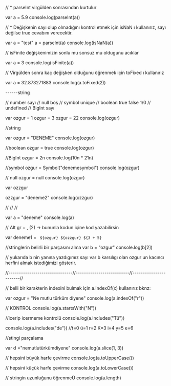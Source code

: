 // * parseInt virgülden sonrasından kurtulur

var a = 5.9
console.log(parseInt(a))

// * Değişkenin sayı olup olmadığını kontrol etmek için isNaN ı kullanırız, sayı değilse true cevabını verecektir.

var a = "test"
a = parseInt(a) 
console.log(isNaN(a))

// isFinite değişkenimizin sonlu mu sonsuz mu oldugunu acıklar

var a = 3
console.log(isFinite(a))


// Virgülden sonra kaç değişken olduğunu öğrenmek için toFixed ı kullanırız

var a = 32.873271883
console.log(a.toFixed(2))


------string

// number sayı
// null boş
// symbol unique
// boolean true false 1/0
// undefined
// BigInt sayı


var ozgur = 1 
ozgur = 3
ozgur = 22
console.log(ozgur)

//string

var ozgur = "DENEME"
console.log(ozgur)

//boolean
ozgur = true
console.log(ozgur)


//BigInt
ozgur = 2n
console.log(10n * 21n)

//symbol
ozgur = Symbol("denemesymbol")
console.log(ozgur)


// null
ozgur = null
console.log(ozgur)

var ozzgur

ozzgur = "deneme2"
console.log(ozzgur)

//
// 
//

var a = "deneme"
console.log(a)

// Alt gr + , (2)  -> bununla kodun içine kod yazabilirsin

var deneme1 = ` ${ozgur} ${ozzgur} ${3 + 5}`


//stringlerin belirli bir parçasını alma
var b = "ozgur"
console.log(b[2])

// yukarıda b nin yanına yazdıgımız sayı var b karsılıgı olan ozgur un kacıncı herfini almak istediğimizi gösterir.


//-------------------------------//--------------------------//-----------------------//


// belli bir karakterin indexini bulmak için a.indexOf(x) kullanırız bknz:

var ozgur = "Ne mutlu türküm diyene"
console.log(a.indexOf("r"))


// KONTROL
console.log(a.startsWith("N"))

//icerip icermeme kontrolü
console.log(a.includes("Tü"))


console.log(a.includes("de"))
//t=0 ü=1 r=2 K=3 i=4 y=5 e=6


//stingi parçalama

var d ="nemutlutürkümdiyene"
console.log(a.slice(1, 3))

// hepsini büyük harfe çevirme
console.log(a.toUpperCase())

// hepsini küçük harfe çevirme
console.log(a.toLowerCase())

// stringin uzunluğunu öğrenmeÜ
console.log(a.length)
